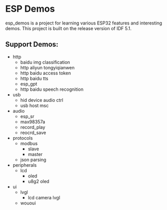 # ESP Demos

esp_demos is a project for learning various ESP32 features and interesting demos. This project is built on the release version of IDF 5.1.

## Support Demos:

* http
  * baidu img classification
  * http aliyun tongyiqianwen
  * http baidu access token
  * http baidu tts
  * esp_gpt
  * http baidu speech recognition
* usb
  * hid device audio ctrl
  * usb host msc
* audio
  * esp_sr
  * max98357a
  * record_play
  * reocrd_save
* protocols
  * modbus
    * slave
    * master
  * json parsing
* peripherals
  * lcd
    * oled
    * u8g2 oled
* ui
  * lvgl
    * lcd camera lvgl
  * wououi